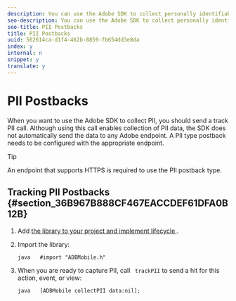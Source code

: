 ```yaml
---
description: You can use the Adobe SDK to collect personally identifiable information (PII) and send it to a third-party endpoint.
seo-description: You can use the Adobe SDK to collect personally identifiable information (PII) and send it to a third-party endpoint.
seo-title: PII Postbacks
title: PII Postbacks
uuid: 562614ca-d1f4-462b-8859-fb654dd3e8da
index: y
internal: n
snippet: y
translate: y
---
```


# PII Postbacks

When you want to use the Adobe SDK to collect PII, you should send a track PII call. Although using this call enables collection of PII data, the SDK does not automatically send the data to any Adobe endpoint. A PII type postback needs to be configured with the appropriate endpoint. 


>[!TIP]
>
>An endpoint that supports HTTPS is required to use the PII postback type.



## Tracking PII Postbacks {#section_36B967B888CF467EACCDEF61DFA0B12B}




1. Add [ the library to your project and implement lifecycle ](https://marketing.adobe.com/resources/help/en_US/mobile/ios/dev_qs.html).
1. Import the library: 
   ```
   java   #import "ADBMobile.h"
   ```


1. When you are ready to capture PII, call ` trackPII` to send a hit for this action, event, or view: 
   ```
   java   [ADBMobile collectPII data:nil];
   ```




